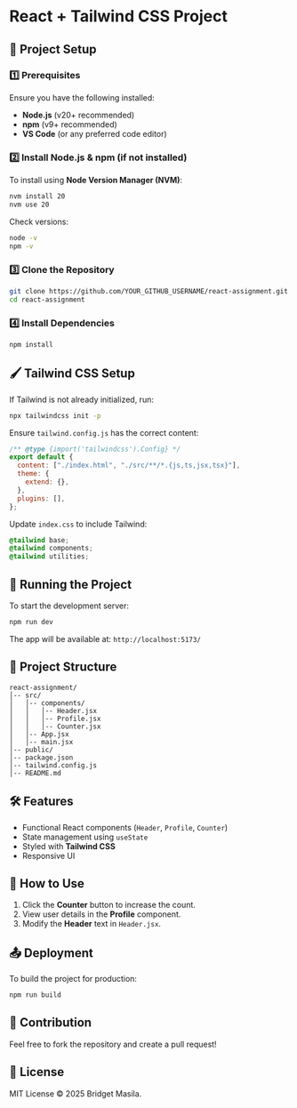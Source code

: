 # React + Tailwind CSS Project

## 📌 Project Setup

### 1️⃣ Prerequisites
Ensure you have the following installed:
- **Node.js** (v20+ recommended)
- **npm** (v9+ recommended)
- **VS Code** (or any preferred code editor)

### 2️⃣ Install Node.js & npm (if not installed)
To install using **Node Version Manager (NVM)**:
```sh
nvm install 20
nvm use 20
```
Check versions:
```sh
node -v
npm -v
```

### 3️⃣ Clone the Repository
```sh
git clone https://github.com/YOUR_GITHUB_USERNAME/react-assignment.git
cd react-assignment
```

### 4️⃣ Install Dependencies
```sh
npm install
```

## 🖌️ Tailwind CSS Setup
If Tailwind is not already initialized, run:
```sh
npx tailwindcss init -p
```
Ensure `tailwind.config.js` has the correct content:
```js
/** @type {import('tailwindcss').Config} */
export default {
  content: ["./index.html", "./src/**/*.{js,ts,jsx,tsx}"],
  theme: {
    extend: {},
  },
  plugins: [],
};
```
Update `index.css` to include Tailwind:
```css
@tailwind base;
@tailwind components;
@tailwind utilities;
```

## 🚀 Running the Project
To start the development server:
```sh
npm run dev
```
The app will be available at: `http://localhost:5173/`

## 📂 Project Structure
```
react-assignment/
│-- src/
│   │-- components/
│   │   │-- Header.jsx
│   │   │-- Profile.jsx
│   │   │-- Counter.jsx
│   │-- App.jsx
│   │-- main.jsx
│-- public/
│-- package.json
│-- tailwind.config.js
│-- README.md
```

## 🛠️ Features
- Functional React components (`Header`, `Profile`, `Counter`)
- State management using `useState`
- Styled with **Tailwind CSS**
- Responsive UI

## 📝 How to Use
1. Click the **Counter** button to increase the count.
2. View user details in the **Profile** component.
3. Modify the **Header** text in `Header.jsx`.

## 📤 Deployment
To build the project for production:
```sh
npm run build
```

## 📝 Contribution
Feel free to fork the repository and create a pull request!

## 📜 License
MIT License © 2025 Bridget Masila.

